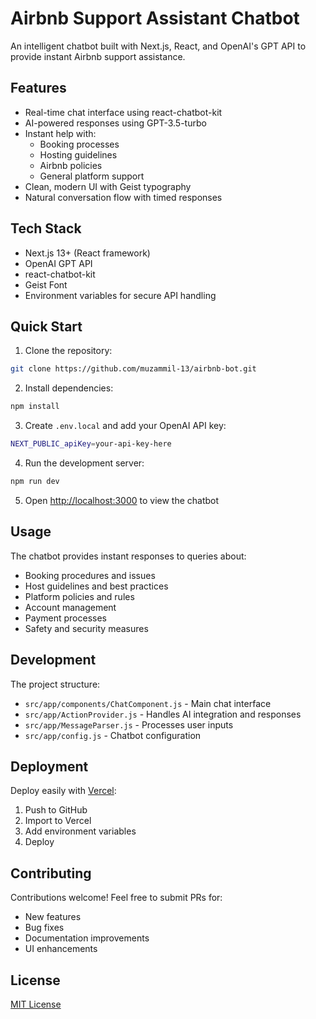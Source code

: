 # Airbnb Support Assistant Chatbot

An intelligent chatbot built with Next.js, React, and OpenAI's GPT API to provide instant Airbnb support assistance.

## Features

- Real-time chat interface using react-chatbot-kit
- AI-powered responses using GPT-3.5-turbo
- Instant help with:
  - Booking processes
  - Hosting guidelines
  - Airbnb policies
  - General platform support
- Clean, modern UI with Geist typography
- Natural conversation flow with timed responses

## Tech Stack

- Next.js 13+ (React framework)
- OpenAI GPT API
- react-chatbot-kit
- Geist Font
- Environment variables for secure API handling

## Quick Start

1. Clone the repository:

```bash
git clone https://github.com/muzammil-13/airbnb-bot.git
```

2. Install dependencies:

```bash
npm install
```

3. Create `.env.local` and add your OpenAI API key:

```bash
NEXT_PUBLIC_apiKey=your-api-key-here
```

4. Run the development server:

```bash
npm run dev
```

5. Open [http://localhost:3000](http://localhost:3000) to view the chatbot

## Usage

The chatbot provides instant responses to queries about:

* Booking procedures and issues
* Host guidelines and best practices
* Platform policies and rules
* Account management
* Payment processes
* Safety and security measures

## Development

The project structure:

* `src/app/components/ChatComponent.js` - Main chat interface
* `src/app/ActionProvider.js` - Handles AI integration and responses
* `src/app/MessageParser.js` - Processes user inputs
* `src/app/config.js` - Chatbot configuration

## Deployment

Deploy easily with [Vercel](#null):

1. Push to GitHub
2. Import to Vercel
3. Add environment variables
4. Deploy

## Contributing

Contributions welcome! Feel free to submit PRs for:

* New features
* Bug fixes
* Documentation improvements
* UI enhancements

## License

[MIT License](LICENSE)
